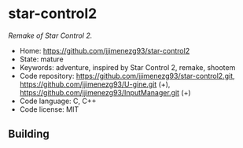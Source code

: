 # star-control2

_Remake of Star Control 2._

- Home: https://github.com/jjimenezg93/star-control2
- State: mature
- Keywords: adventure, inspired by Star Control 2, remake, shootem
- Code repository: https://github.com/jjimenezg93/star-control2.git, https://github.com/jjimenezg93/U-gine.git (+), https://github.com/jjimenezg93/InputManager.git (+)
- Code language: C, C++
- Code license: MIT

## Building
